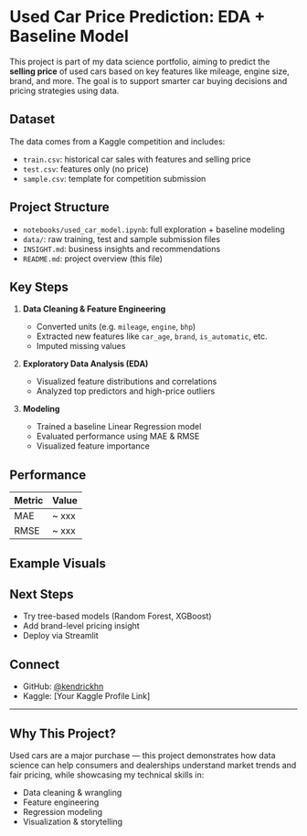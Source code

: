 # Used Car Price Prediction: EDA + Baseline Model

This project is part of my data science portfolio, aiming to predict the **selling price** of used cars based on key features like mileage, engine size, brand, and more. The goal is to support smarter car buying decisions and pricing strategies using data.

## Dataset

The data comes from a Kaggle competition and includes:

- `train.csv`: historical car sales with features and selling price
- `test.csv`: features only (no price)
- `sample.csv`: template for competition submission

## Project Structure

- `notebooks/used_car_model.ipynb`: full exploration + baseline modeling
- `data/`: raw training, test and sample submission files
- `INSIGHT.md`: business insights and recommendations
- `README.md`: project overview (this file)

## Key Steps

1. **Data Cleaning & Feature Engineering**
   - Converted units (e.g. `mileage`, `engine`, `bhp`)
   - Extracted new features like `car_age`, `brand`, `is_automatic`, etc.
   - Imputed missing values

2. **Exploratory Data Analysis (EDA)**
   - Visualized feature distributions and correlations
   - Analyzed top predictors and high-price outliers

3. **Modeling**
   - Trained a baseline Linear Regression model
   - Evaluated performance using MAE & RMSE
   - Visualized feature importance

## Performance

| Metric | Value     |
|--------|-----------|
| MAE    | ~ xxx     |
| RMSE   | ~ xxx     |

## Example Visuals



## Next Steps

- Try tree-based models (Random Forest, XGBoost)
- Add brand-level pricing insight
- Deploy via Streamlit

## Connect

- GitHub: [@kendrickhn](https://github.com/kendrickhn)
- Kaggle: [Your Kaggle Profile Link]

---

## Why This Project?

Used cars are a major purchase — this project demonstrates how data science can help consumers and dealerships understand market trends and fair pricing, while showcasing my technical skills in:

- Data cleaning & wrangling
- Feature engineering
- Regression modeling
- Visualization & storytelling
